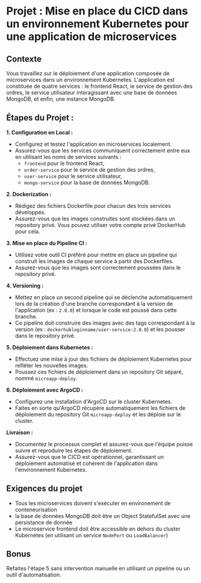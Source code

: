 # Projet : Mise en place du CICD dans un environnement Kubernetes pour une application de microservices

## Contexte
Vous travaillez sur le déploiement d'une application composée de microservices dans un environnement Kubernetes. L'application est constituée de quatre services : le frontend React, le service de gestion des ordres, le service utilisateur interagissant avec une base de données MongoDB, et enfin, une instance MongoDB.

## Étapes du Projet :

**1. Configuration en Local :**
   - Configurez et testez l'application en microservices localement.
   - Assurez-vous que les services communiquent correctement entre eux en utilisant les noms de services suivants :
     - `frontend` pour le frontend React,
     - `order-service` pour le service de gestion des ordres,
     - `user-service` pour le service utilisateur,
     - `mongo-service` pour la base de données MongoDB.

**2. Dockerization :**
   - Rédigez des fichiers Dockerfile pour chacun des trois services développés.
   - Assurez-vous que les images construites sont stockées dans un repository privé. Vous pouvez utiliser votre compte privé DockerHub pour cela.

**3. Mise en place du Pipeline CI :**
   - Utilisez votre outil CI préféré pour mettre en place un pipeline qui construit les images de chaque service à partir des Dockerfiles.
   - Assurez-vous que les images sont correctement poussées dans le repository privé.

**4. Versioning :**
   - Mettez en place un second pipeline qui se déclenche automatiquement lors de la création d'une branche correspondant à la version de l'application (ex : `2.0.0`) et lorsque le code est poussé dans cette branche.
   - Ce pipeline doit construire des images avec des tags correspondant à la version (ex : `dockerhubloginname/user-service:2.0.0`) et les pousser dans le repository privé.

**5. Déploiement dans Kubernetes :**
   - Effectuez une mise à jour des fichiers de déploiement Kubernetes pour refléter les nouvelles images.
   - Poussez ces fichiers de déploiement dans un repository Git séparé, nommé `microapp-deploy`.

**6. Déploiement avec ArgoCD :**
   - Configurez une installation d'ArgoCD sur le cluster Kubernetes.
   - Faites en sorte qu'ArgoCD récupère automatiquement les fichiers de déploiement du repository Git `microapp-deploy` et les déploie sur le cluster.

**Livraison :**
   - Documentez le processus complet et assurez-vous que l'équipe puisse suivre et reproduire les étapes de déploiement.
   - Assurez-vous que le CICD est opérationnel, garantissant un déploiement automatisé et cohérent de l'application dans l'environnement Kubernetes.

## Exigences du projet

- Tous les microservices doivent s'exécuter en environement de conteneurisation
- la base de données MongoDB doit être un Object StatefulSet avec une persistance de donnée
- Le microservice frontend doit être accessible en dehors du cluster Kubernetes (en utilisant un service `NodePort` ou `LoadBalancer`)

## Bonus 

Refaites l'étape 5 sans intervention manuelle en utilisant un pipeline ou un outil d'automatisation.